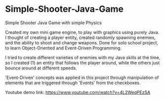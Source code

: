# Simple-Shooter-Java-Game
Simple Shooter Java Game with simple Physics

Created my own mini game engine, to play with graphics using purely Java.
I thought of creating a player entity, created randomly spawning enemies, and the ability to shoot and change weapons.
Done for solo school project, to learn Object-Oriented and Event-Driven Programming.

I tried to create different varieties of enemies with my Java skills at the time,
so I created (1) an entity that follows the player around, while the others just bounce around at different speeds.

'Event-Driven' concepts was applied in this project through manipulation of elements that are triggered through 'Events' from the checkboxes.

Youtube demo link: https://www.youtube.com/watch?v=4L2WeqPEzSA
